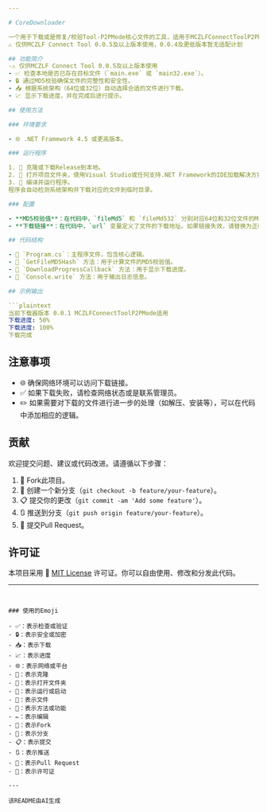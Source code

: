 ```yaml
---

# CoreDownloader

一个用于下载或是修复/校验Tool-P2PMode核心文件的工具，适用于MCZLFConnectToolP2PMode。🚀
⚠️ 仅供MCZLF Connect Tool 0.0.5及以上版本使用，0.0.4及更低版本暂无适配计划

## 功能简介
-⚠️ 仅供MCZLF Connect Tool 0.0.5及以上版本使用
- ✅ 检查本地是否已存在目标文件（`main.exe` 或 `main32.exe`）。
- 🔒 通过MD5校验确保文件的完整性和安全性。
- 📥 根据系统架构（64位或32位）自动选择合适的文件进行下载。
- 📈 显示下载进度，并在完成后进行提示。

## 使用方法

### 环境要求

- 🌐 .NET Framework 4.5 或更高版本。

### 运行程序

1. 📁 克隆或下载Release到本地。
2. 📂 打开项目文件夹，使用Visual Studio或任何支持.NET Framework的IDE加载解决方案。
3. 🚀 编译并运行程序。
程序会自动检测系统架构并下载对应的文件到临时目录。

### 配置

- **MD5校验值**：在代码中，`fileMd5` 和 `fileMd532` 分别对应64位和32位文件的MD5校验值。如果文件更新，请相应地更新这些值。
- **下载链接**：在代码中，`url` 变量定义了文件的下载地址。如果链接失效，请替换为正确的链接。

## 代码结构

- 📄 `Program.cs`：主程序文件，包含核心逻辑。
- 🔨 `GetFileMD5Hash` 方法：用于计算文件的MD5校验值。
- 🔨 `DownloadProgressCallback` 方法：用于显示下载进度。
- 🔨 `Console.write` 方法：用于输出日志信息。

## 示例输出

```plaintext
当前下载器版本 0.0.1 MCZLFConnectToolP2PMode适用
下载进度: 50%
下载进度: 100%
下载完成
```

## 注意事项

- 🌐 确保网络环境可以访问下载链接。
- ✅ 如果下载失败，请检查网络状态或是联系管理员。
- ✏️ 如果需要对下载的文件进行进一步的处理（如解压、安装等），可以在代码中添加相应的逻辑。

## 贡献

欢迎提交问题、建议或代码改进。请遵循以下步骤：

1. 🍴 Fork此项目。
2. 🌿 创建一个新分支（`git checkout -b feature/your-feature`）。
3. 📋 提交你的更改（`git commit -am 'Add some feature'`）。
4. 🔃 推送到分支（`git push origin feature/your-feature`）。
5. 🔗 提交Pull Request。

## 许可证

本项目采用 📜 [MIT License](LICENSE) 许可证。你可以自由使用、修改和分发此代码。

---
```


### 使用的Emoji

- ✅：表示检查或验证
- 🔒：表示安全或加密
- 📥：表示下载
- 📈：表示进度
- 🌐：表示网络或平台
- 📁：表示克隆
- 📂：表示打开文件夹
- 🚀：表示运行或启动
- 📄：表示文件
- 🔨：表示方法或功能
- ✏️：表示编辑
- 🍴：表示Fork
- 🌿：表示分支
- 📋：表示提交
- 🔃：表示推送
- 🔗：表示Pull Request
- 📜：表示许可证

---

该README由AI生成
